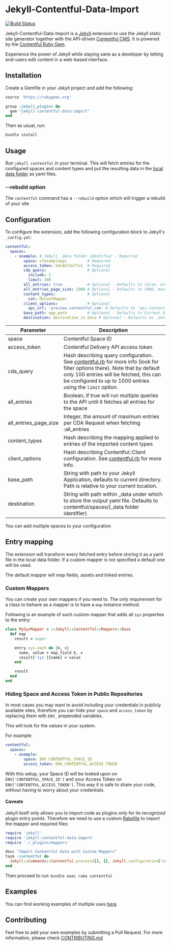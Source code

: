 # Jekyll-Contentful-Data-Import

[![Build Status](https://travis-ci.org/contentful/jekyll-contentful-data-import.svg?branch=master)](https://travis-ci.org/contentful/jekyll-contentful-data-import)

Jekyll-Contentful-Data-Import is a [Jekyll](http://jekyllrb.com/) extension to use the Jekyll static site generator together with the API-driven [Contentful CMS](https://www.contentful.com). It is powered by the [Contentful Ruby Gem](https://github.com/contentful/contentful.rb).

Experience the power of Jekyll while staying sane as a developer by letting end-users edit content in a web-based interface.

## Installation

Create a Gemfile in your Jekyll project and add the following:

```ruby
source 'https://rubygems.org'

group :jekyll_plugins do
  gem "jekyll-contentful-data-import"
end
```

Then as usual, run:

```bash
bundle install
```

## Usage

Run `jekyll contentful` in your terminal. This will fetch entries for the configured
spaces and content types and put the resulting data in the
[local data folder](http://jekyllrb.com/docs/datafiles/) as yaml files.

### --rebuild option

The `contentful` command has a `--rebuild` option which will trigger a rebuild of your site

## Configuration

To configure the extension, add the following configuration block to Jekyll's `_config.yml`:

```yaml
contentful:
  spaces:
    - example: # Jekyll _data folder identifier - Required
        space: cfexampleapi         # Required
        access_token: b4c0n73n7fu1  # Required
        cda_query:                  # Optional
          include: 2
          limit: 100
        all_entries: true           # Optional - Defaults to false, only grabbing the amount set on CDA Query
        all_entries_page_size: 1000 # Optional - Defaults to 1000, maximum amount of entries per CDA Request for all_entries
        content_types:              # Optional
          cat: MyCoolMapper
        client_options:             # Optional
          api_url: 'preview.contentful.com' # Defaults to 'api.contentful.com' which is Production
        base_path: app_path         # Optional - Defaults to Current directory
        destination: destination_in_data # Optional - Defaults to _data/contentful/spaces/{_data folder identifier}
```

Parameter             | Description
----------            | ------------
space                 | Contentful Space ID
access_token          | Contentful Delivery API access token
cda_query             | Hash describing query configuration. See [contentful.rb](https://github.com/contentful/contentful.rb) for more info (look for filter options there). Note that by default only 100 entries will be fetched, this can be configured to up to 1000 entries using the `limit` option.
all_entries           | Boolean, if true will run multiple queries to the API until it fetches all entries for the space
all_entries_page_size | Integer, the amount of maximum entries per CDA Request when fetching :all_entries
content_types         | Hash describing the mapping applied to entries of the imported content types
client_options        | Hash describing Contentful::Client configuration. See [contentful.rb](https://github.com/contentful/contentful.rb) for more info.
base_path             | String with path to your Jekyll Application, defaults to current directory. Path is relative to your current location.
destination           | String with path within _data under which to store the output yaml file. Defaults to contentful/spaces/{_data folder identifier}

You can add multiple spaces to your configuration

## Entry mapping

The extension will transform every fetched entry before storing it as a yaml file in the local
data folder. If a custom mapper is not specified a default one will be used.

The default mapper will map fields, assets and linked entries.

### Custom Mappers

You can create your own mappers if you need to. The only requirement for a class to behave as a
mapper is to have a `map` instance method.

Following is an example of such custom mapper that adds all `sys` properties to the entry:

```ruby
class MySysMapper < ::Jekyll::Contentful::Mappers::Base
  def map
    result = super

    entry.sys.each do |k, v|
      name, value = map_field k, v
      result['sys'][name] = value
    end

    result
  end
end
```

### Hiding Space and Access Token in Public Repositories

In most cases you may want to avoid including your credentials in publicly available sites,
therefore you can hide your `space` and `access_token` by replacing them with `ENV_` prepended variables.

This will look for the values in your system.

For example:

```yaml
contentful:
  spaces:
    - example:
        space: ENV_CONTENTFUL_SPACE_ID
        access_token: ENV_CONTENTFUL_ACCESS_TOKEN
```

With this setup, your Space ID will be looked upon on `ENV['CONTENTFUL_SPACE_ID']` and your Access Token
on `ENV['CONTENTFUL_ACCESS_TOKEN']`. This way it is safe to share your code, without having to worry
about your credentials.

#### Caveats

Jekyll itself only allows you to import code as plugins only for its recognized plugin entry points.
Therefore we need to use a custom [Rakefile](https://github.com/contentful/contentful_jekyll_examples/blob/master/examples/custom_mapper/example/Rakefile) to import the mapper and required files:

```ruby
require 'jekyll'
require 'jekyll-contentful-data-import'
require './_plugins/mappers'

desc "Import Contentful Data with Custom Mappers"
task :contentful do
  Jekyll::Commands::Contentful.process([], {}, Jekyll.configuration['contentful'])
end
```

Then proceed to run: `bundle exec rake contentful`

## Examples

You can find working examples of multiple uses [here](https://github.com/contentful/contentful_jekyll_examples).

## Contributing

Feel free to add your own examples by submitting a Pull Request. For more information,
please check [CONTRIBUTING.md](./CONTRIBUTING.md)
